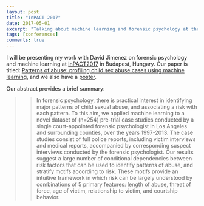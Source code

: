 ```yaml
---
layout: post
title: "InPACT 2017"
date: 2017-05-01
excerpt: "Talking about machine learning and forensic psychology at the International Psychological Applications Conference and Trends, in Budapest, Hungary."
tags: [conferences]
comments: true
---
```


I will be presenting my work with David Jimenez on forensic psychology and machine learning at [InPACT2017](http://inpact-psychologyconference.org/2017/) in Budapest, Hungary. Our paper is titled: [Patterns of abuse: profiling child sex abuse cases using machine learning](https://drive.google.com/open?id=1rn6E9TVQuFfH6Joeog7qH4tijvBWLeOH), and we also have a [poster](https://drive.google.com/open?id=1fRGm1qQMM4vEYjzaAmSC5XY1HSVHLszk).

Our abstract provides a brief summary:
>> In forensic psychology, there is practical interest in identifying major patterns of child sexual abuse, and associating a risk with each pattern. To this aim, we applied machine learning to a novel dataset of (n=254) pre-trial case studies conducted by a single court-appointed forensic psychologist in Los Angeles and surrounding counties, over the years 1997-2013. The case studies consist of full police reports, including victim interviews and medical reports, accompanied by corresponding suspect interviews conducted by the forensic psychologist. Our results suggest a large number of conditional dependencies between risk factors that can be used to identify patterns of abuse, and stratify motifs according to risk. These motifs provide an intuitive framework in which risk can be largely understood by combinations of 5 primary features: length of abuse, threat of force, age of victim, relationship to victim, and courtship behavior.


